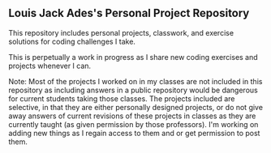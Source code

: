## Louis Jack Ades's Personal Project Repository

This repository includes personal projects, classwork, and exercise solutions for coding challenges I take.

This is perpetually a work in progress as I share new coding exercises and projects whenever I can.

Note: Most of the projects I worked on in my classes are not included
in this repository as including answers in a public repository would be
dangerous for current students taking those classes. The projects included
are selective, in that they are either personally designed projects, or do
not give away answers of current revisions of these projects in classes as
they are currently taught (as given permission by those professors). I'm
working on adding new things as I regain access to them and or get permission
to post them.